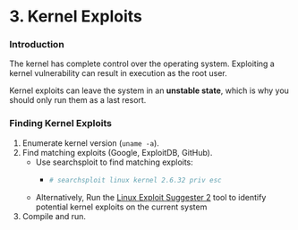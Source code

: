 # 3. Kernel Exploits

### Introduction

The kernel has complete control over the operating system. Exploiting a kernel vulnerability can result in execution as the root user.

Kernel exploits can leave the system in an **unstable state**, which is why you should only run them as a last resort.



### Finding Kernel Exploits

1. Enumerate kernel version (`uname -a`).
2. Find matching exploits (Google, ExploitDB, GitHub).
   * Use searchsploit to find matching exploits:
     * ```bash
       # searchsploit linux kernel 2.6.32 priv esc
       ```
   * Alternatively, Run the [Linux Exploit Suggester 2](https://github.com/jondonas/linux-exploit-suggester-2) tool to identify potential kernel exploits on the current system
3. Compile and run.

